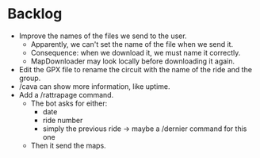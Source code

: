 # Backlog

- Improve the names of the files we send to the user.
    - Apparently, we can't set the name of the file when we send it.
    - Consequence: when we download it, we must name it correctly.
    - MapDownloader may look locally before downloading it again.
- Edit the GPX file to rename the circuit with the name of the ride and the group.
- /cava can show more information, like uptime.
- Add a /rattrapage command.
    - The bot asks for either:
        - date
        - ride number
        - simply the previous ride -> maybe a /dernier command for this one
    - Then it send the maps.
